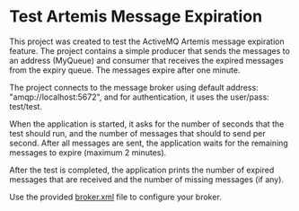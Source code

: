 # Test Artemis Message Expiration

This project was created to test the ActiveMQ Artemis message expiration feature.
The project contains a simple producer that sends the messages to an address (MyQueue) and consumer that receives the expired messages from the expiry queue.
The messages expire after one minute.

The project connects to the message broker using default address: "amqp://localhost:5672", and for authentication, it uses the user/pass: test/test.

When the application is started, it asks for the number of seconds that the test should run, and the number of messages that should to send per second.
After all messages are sent, the application waits for the remaining messages to expire (maximum 2 minutes).

After the test is completed, the application prints the number of expired messages that are received and the number of missing messages (if any).

Use the provided [broker.xml](/Config/broker.xml) file to configure your broker.